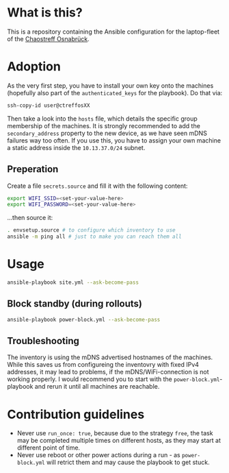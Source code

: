# What is this?
This is a repository containing the Ansible configuration for the laptop-fleet of the [Chaostreff Osnabrück](https://chaostreff-osnabrueck.de).

# Adoption
As the very first step, you have to install your own key onto the machines (hopefully also part of the `authenticated_keys` for the playbook). Do that via:
```bash
ssh-copy-id user@ctreffosXX
```
Then take a look into the `hosts` file, which details the specific group membership of the machines. It is strongly recommended to add the `secondary_address` property to the new device, as we have seen mDNS failures way too often. If you use this, you have to assign your own machine a static address inside the `10.13.37.0/24` subnet.

## Preperation
Create a file `secrets.source` and fill it with the following content:
```bash
export WIFI_SSID=<set-your-value-here>
export WIFI_PASSWORD=<set-your-value-here>
```
...then source it:
```bash
. envsetup.source # to configure which inventory to use
ansible -m ping all # just to make you can reach them all
```

# Usage
```bash
ansible-playbook site.yml --ask-become-pass
```

## Block standby (during rollouts)
```bash
ansible-playbook power-block.yml --ask-become-pass
```

## Troubleshooting
The inventory is using the mDNS advertised hostnames of the machines. While this saves us from configureing the inventovry with fixed IPv4 addresses, it may lead to problems, if the mDNS/WiFi-connection is not working properly. I would recommend you to start with the `power-block.yml`-playbook and rerun it until all machines are reachable.

# Contribution guidelines
* Never use `run_once: true`, because due to the strategy `free`, the task may be completed multiple times on different hosts, as they may start at different point of time.
* Never use reboot or other power actions during a run - as `power-block.yml` will retrict them and may cause the playbook to get stuck.
